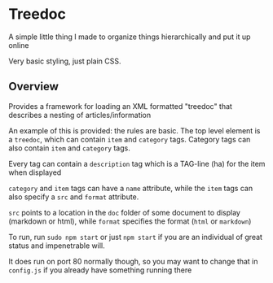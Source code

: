 # Treedoc

A simple little thing I made to organize things hierarchically and put it up online

Very basic styling, just plain CSS.

## Overview

Provides a framework for loading an XML formatted "treedoc" that describes a nesting of articles/information

An example of this is provided: the rules are basic. The top level element is a ```treedoc```, which can contain ```item``` and ```category``` tags. Category tags can also contain ```item``` and ```category``` tags.

Every tag can contain a ```description``` tag which is a TAG-line (ha) for the item when displayed

```category``` and ```item``` tags can have a ```name``` attribute, while the ```item``` tags can also specify a ```src``` and ```format``` attribute.

```src``` points to a location in the ```doc``` folder of some document to display (markdown or html), while ```format``` specifies the format (```html``` or ```markdown```)

To run, run ```sudo npm start``` or just ```npm start``` if you are an individual of great status and impenetrable will.

It does run on port 80 normally though, so you may want to change that in ```config.js``` if you already have something running there
